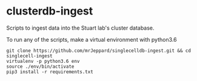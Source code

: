 # clusterdb-ingest
Scripts to ingest data into the Stuart lab's cluster database.

To run any of the scripts, make a virtual environment with python3.6

```
git clone https://github.com/mrJeppard/singlecelldb-ingest.git && cd singlecell-ingest
virtualenv -p python3.6 env
source ./env/bin/activate
pip3 install -r requirements.txt
```


